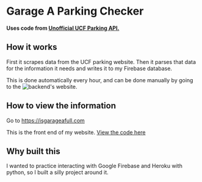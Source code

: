 # Garage A Parking Checker
**Uses code from [Unofficial UCF Parking API.](https://github.com/ctcuff/UCFParking-Web)**

## How it works

First it scrapes data from the UCF parking website. Then it parses that data for the information it needs and writes it to my Firebase database.

This is done automatically every hour, and can be done manually by going to the ![backend's website](https://garage-a-checker.herokuapp.com/).

## How to view the information

Go to https://isgarageafull.com

This is the front end of my website. [View the code here](https://github.com/Goff-Davis/garage-a-checker-frontend/)

## Why built this

I wanted to practice interacting with Google Firebase and Heroku with python, so I built a silly project around it.
